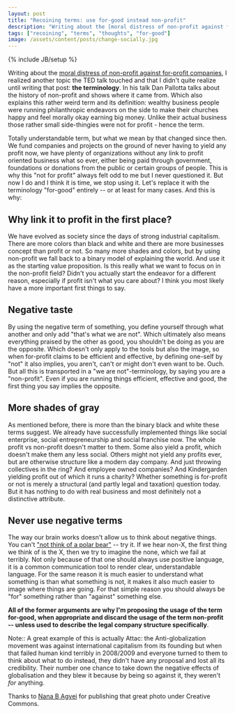 ```yaml
---
layout: post
title: "Recoining terms: use for-good instead non-profit"
description: "Writing about the [moral distress of non-profit against for-profit companies](/2013/11/06/fighting-unfair-to-even-out), I realized another topic the TED talk touched and that I didn't quite realize until writing that post: **the terminology**. In his talk Dan Pallotta talks about the history of non-profit and shows where it came from. Which also explains this rather weird term and its definition: wealthy business people were running philanthropic endeavors on the side to make their churches happy and feel morally okay earning big money. Unlike their actual business those rather small side-thingies were not for profit - hence the term. "
tags: ["recoining", "terms", "thoughts", "for-good"]
image: /assets/content/posts/change-socially.jpg
---
```

{% include JB/setup %}

Writing about the [moral distress of non-profit against for-profit companies](/2013/11/06/fighting-unfair-to-even-out), I realized another topic the TED talk touched and that I didn't quite realize until writing that post: **the terminology**. In his talk Dan Pallotta talks about the history of non-profit and shows where it came from. Which also explains this rather weird term and its definition: wealthy business people were running philanthropic endeavors on the side to make their churches happy and feel morally okay earning big money. Unlike their actual business those rather small side-thingies were not for profit - hence the term. 

Totally understandable term, but what we mean by that changed since then. We fund companies and projects on the ground of never having to yield any profit now, we have plenty of organizations without any link to profit oriented business what so ever, either being paid through government, foundations or donations from the public or certain groups of people. This is why this "not for profit" always felt odd to me but I never questioned it. But now I do and I think it is time, we stop using it. Let's replace it with the terminology "for-good" entirely -- or at least for many cases. And this is why:


## Why link it to profit in the first place?

We have evolved as society since the days of strong industrial capitalism. There are more colors than black and white and there are more businesses concept than profit or not. So many more shades and colors, but by using non-profit we fall back to a binary model of explaining the world. And use it as the starting value proposition. Is this really what we want to focus on in the non-profit field? Didn't you actually start the endeavor for a different reason, especially if profit isn't what you care about? I think you most likely have a more important first things to say.


## Negative taste

By using the negative term of something, you define yourself through what another and only add "that's what we are not". Which ultimately also means everything praised by the other as good, you shouldn't be doing as you are the opposite. Which doesn't only apply to the tools but also the image, so when for-profit claims to be efficient and effective, by defining one-self by "not" it also implies, you aren't, can't or might don't even want to be. Ouch. But all this is transported in a "we are not"-terminology, by saying you are a "non-profit". Even if you are running things efficient, effective and good, the first thing you say implies the opposite. 

## More shades of gray

As mentioned before, there is more than the binary black and white these terms suggest. We already have successfully implemented things like social enterprise, social entrepreneurship and social franchise now. The whole profit vs non-profit doesn't matter to them. Some also yield a profit, which doesn't make them any less social. Others might not yield any profits ever, but are otherwise structure like a modern day company. And just throwing collectives in the ring? And employee owned companies? And Kindergarden yielding profit out of which it runs a charity? Whether something is for-profit or not is merely a structural (and partly legal and taxation) question today. But it has nothing to do with real business and most definitely not a distinctive attribute.


## Never use negative terms

The way our brain works doesn't allow us to think about negative things. You can't ["not think of a polar bear"](http://www.thenational.ae/news/uae-news/science/try-not-to-think-about-freud-or-polar-bears) -- try it. If we hear non-X, the first thing we think of is the X, then we try to imagine the none, which we fail at terribly. Not only because of that one should always use positive language, it is a common communication tool to render clear, understandable language. For the same reason it is much easier to understand what something is than what something is not, it makes it also much easier to image where things are going. For that simple reason you should always be "for" something rather than "against" something else.

**All of the former arguments are why I'm proposing the usage of the term for-good, when appropriate and discard the usage of the term non-profit -- unless used to describe the legal company structure specifically**.


Note:: A great example of this is actually Attac: the Anti-globalization movement was against international capitalism from its founding but when that failed human kind terribly in 2008/2009 and everyone turned to them to think about what to do instead, they didn't have any proposal and lost all its credibility. Their number one chance to take down the negative effects of globalisation and they blew it because by being so against it, they weren't _for_ anything. 

Thanks to [Nana B Agyei](http://www.flickr.com/photos/nanagyei/6636632951/) for publishing that great photo under Creative Commons.




